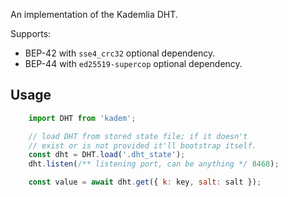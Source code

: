 
An implementation of the Kademlia DHT.

Supports:
 - BEP-42 with `sse4_crc32` optional dependency.
 - BEP-44 with `ed25519-supercop` optional dependency.

## Usage
```javascript
	import DHT from 'kadem';

	// load DHT from stored state file; if it doesn't
	// exist or is not provided it'll bootstrap itself.
	const dht = DHT.load('.dht_state');
	dht.listen(/** listening port, can be anything */ 8468);

	const value = await dht.get({ k: key, salt: salt });
```
